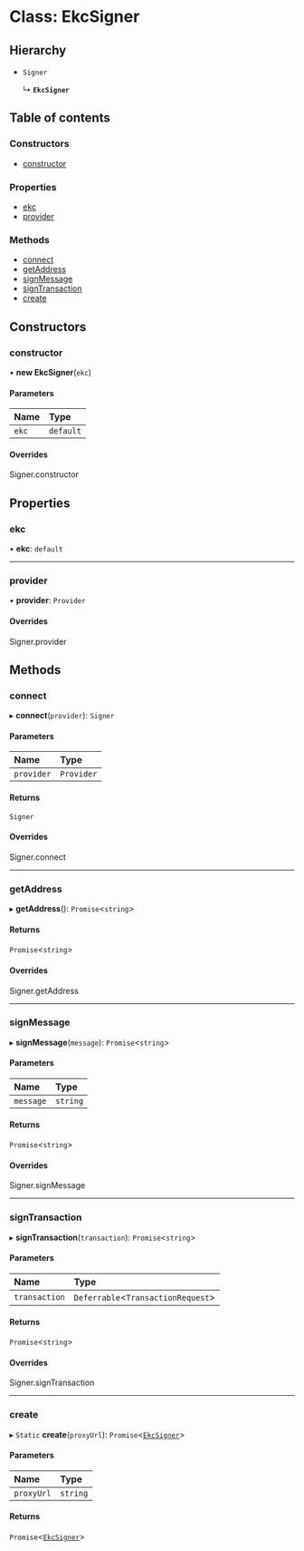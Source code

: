# Class: EkcSigner

## Hierarchy

- `Signer`

  ↳ **`EkcSigner`**

## Table of contents

### Constructors

- [constructor](EkcSigner.md#constructor)

### Properties

- [ekc](EkcSigner.md#ekc)
- [provider](EkcSigner.md#provider)

### Methods

- [connect](EkcSigner.md#connect)
- [getAddress](EkcSigner.md#getaddress)
- [signMessage](EkcSigner.md#signmessage)
- [signTransaction](EkcSigner.md#signtransaction)
- [create](EkcSigner.md#create)

## Constructors

### constructor

• **new EkcSigner**(`ekc`)

#### Parameters

| Name | Type |
| :------ | :------ |
| `ekc` | `default` |

#### Overrides

Signer.constructor

## Properties

### ekc

• **ekc**: `default`

___

### provider

• **provider**: `Provider`

#### Overrides

Signer.provider

## Methods

### connect

▸ **connect**(`provider`): `Signer`

#### Parameters

| Name | Type |
| :------ | :------ |
| `provider` | `Provider` |

#### Returns

`Signer`

#### Overrides

Signer.connect

___

### getAddress

▸ **getAddress**(): `Promise`<`string`\>

#### Returns

`Promise`<`string`\>

#### Overrides

Signer.getAddress

___

### signMessage

▸ **signMessage**(`message`): `Promise`<`string`\>

#### Parameters

| Name | Type |
| :------ | :------ |
| `message` | `string` |

#### Returns

`Promise`<`string`\>

#### Overrides

Signer.signMessage

___

### signTransaction

▸ **signTransaction**(`transaction`): `Promise`<`string`\>

#### Parameters

| Name | Type |
| :------ | :------ |
| `transaction` | `Deferrable`<`TransactionRequest`\> |

#### Returns

`Promise`<`string`\>

#### Overrides

Signer.signTransaction

___

### create

▸ `Static` **create**(`proxyUrl`): `Promise`<[`EkcSigner`](EkcSigner.md)\>

#### Parameters

| Name | Type |
| :------ | :------ |
| `proxyUrl` | `string` |

#### Returns

`Promise`<[`EkcSigner`](EkcSigner.md)\>
